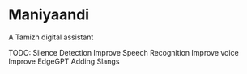 # Maniyaandi
 A Tamizh digital assistant

TODO:
 Silence Detection
 Improve Speech Recognition
 Improve voice
 Improve EdgeGPT
 Adding Slangs